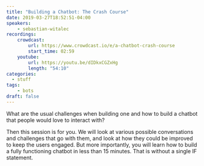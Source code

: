 ```yaml
---
title: "Building a Chatbot: The Crash Course"
date: 2019-03-27T18:52:51-04:00
speakers:
    - sebastian-witalec
recordings:
    crowdcast:
        url: https://www.crowdcast.io/e/a-chatbot-crash-course
        start_time: 02:59
    youtube:
        url: https://youtu.be/dIDkxCGZxHg
        length: "54:10"
categories:
  - stuff
tags:
    - bots
draft: false
---
```


What are the usual challenges when building one and how to build a chatbot that people would love to interact with?

Then this session is for you. We will look at various possible conversations and challenges that go with them, and look at how they could be improved to keep the users engaged. But more importantly, you will learn how to build a fully functioning chatbot in less than 15 minutes. That is without a single IF statement.
